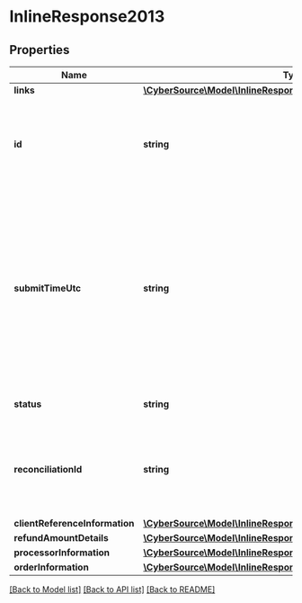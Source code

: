 # InlineResponse2013

## Properties
Name | Type | Description | Notes
------------ | ------------- | ------------- | -------------
**links** | [**\CyberSource\Model\InlineResponse2013Links**](InlineResponse2013Links.md) |  | [optional] 
**id** | **string** | An unique identification number assigned by CyberSource to identify the submitted request. | [optional] 
**submitTimeUtc** | **string** | Time of request in UTC. &#x60;Format: YYYY-MM-DDThh:mm:ssZ&#x60;  Example 2016-08-11T22:47:57Z equals August 11, 2016, at 22:47:57 (10:47:57 p.m.). The T separates the date and the time. The Z indicates UTC. | [optional] 
**status** | **string** | The status of the submitted transaction. | [optional] 
**reconciliationId** | **string** | The reconciliation id for the submitted transaction. This value is not returned for all processors. | [optional] 
**clientReferenceInformation** | [**\CyberSource\Model\InlineResponse201ClientReferenceInformation**](InlineResponse201ClientReferenceInformation.md) |  | [optional] 
**refundAmountDetails** | [**\CyberSource\Model\InlineResponse2013RefundAmountDetails**](InlineResponse2013RefundAmountDetails.md) |  | [optional] 
**processorInformation** | [**\CyberSource\Model\InlineResponse2013ProcessorInformation**](InlineResponse2013ProcessorInformation.md) |  | [optional] 
**orderInformation** | [**\CyberSource\Model\InlineResponse2013OrderInformation**](InlineResponse2013OrderInformation.md) |  | [optional] 

[[Back to Model list]](../README.md#documentation-for-models) [[Back to API list]](../README.md#documentation-for-api-endpoints) [[Back to README]](../README.md)



